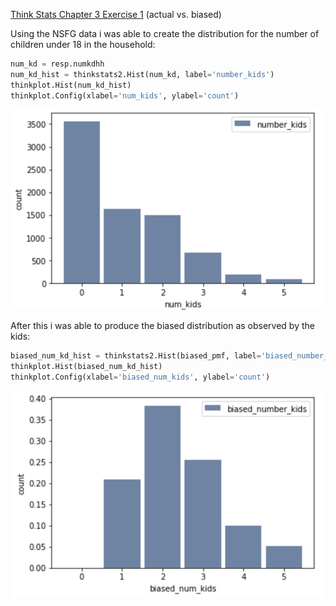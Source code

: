 [Think Stats Chapter 3 Exercise 1](http://greenteapress.com/thinkstats2/html/thinkstats2004.html#toc31) (actual vs. biased)

Using the NSFG data i was able to create the distribution for the number of children under 18 in the household:

```python
num_kd = resp.numkdhh
num_kd_hist = thinkstats2.Hist(num_kd, label='number_kids')
thinkplot.Hist(num_kd_hist)
thinkplot.Config(xlabel='num_kids', ylabel='count')
```

![](./Chap3_Distribution.png "Distribution")

After this i was able to produce the biased distribution as observed by the kids:

```python
biased_num_kd_hist = thinkstats2.Hist(biased_pmf, label='biased_number_kids')
thinkplot.Hist(biased_num_kd_hist)
thinkplot.Config(xlabel='biased_num_kids', ylabel='count')
```
![](./Chap3_BiasedDistribution.png "BiasedDistribution")

